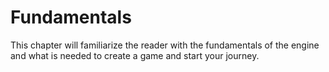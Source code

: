 # Fundamentals
This chapter will familiarize the reader with the fundamentals of the engine and
what is needed to create a game and start your journey.

